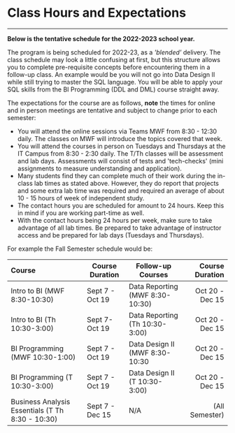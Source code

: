 # Class Hours and Expectations
---

**Below is the tentative schedule for the 2022-2023 school year.**

The program is being scheduled for 2022-23, as a *'blended'* delivery. The class schedule may look a little confusing at first, but this structure allows you to complete pre-requisite concepts before encountering them in a follow-up class. An example would be you will not go into Data Design II while still trying to master the SQL language. You will be able to apply your SQL skills from the BI Programming (DDL and DML) course straight away.  

The expectations for the course are as follows, **note** the times for online and in person meetings are tentative and subject to change prior to each semester:  
*  You will attend the online sessions via Teams MWF from 8:30 - 12:30 daily. The classes on MWF will introduce the topics covered that week. 
*  You will attend the courses in person on Tuesdays and Thursdays at the IT Campus from 8:30 - 2:30 daily. The T/Th classes will be assessment and lab days. Assessments will consist of tests and 'tech-checks' (mini assignments to measure understanding and application).
*  Many students find they can complete much of their work during the in-class lab times as stated above. However, they do report that projects and some extra lab time was required and required an average of about 10 - 15 hours of week of independent study. 
*  The contact hours you are scheduled for amount to 24 hours. Keep this in mind if you are working part-time as well. 
*  With the contact hours being 24 hours per week, make sure to take advantage of all lab times. Be prepared to take advantage of instructor access and be prepared for lab days (Tuesdays and Thursdays). 

<!--
| Mon, Wed, Friday  (online)                 | Tuesday, Thursday (in person - labs)                 |     
| :---                                       |  ---:                                                |
| 8:30 - 10:30  Class A                      | 8:30 - 10:30 Class C                                 |
| 10:30 - 1:00   Class B                     | 10:30 - 3:00 Class B Lab on Tuesdays                 |
|                                            | 10:30 - 3:00 Class A Lab on Thursdays                |
-->

For example the Fall Semester schedule would be:  

| Course                                | Course Duration                  | Follow-up Courses               | Course Duration  | 
| :---                                  | ---                              | ---                             | ---:             | 
| Intro to BI (MWF 8:30-10:30)          | Sept 7 - Oct 19                  | Data Reporting (MWF 8:30-10:30) | Oct 20 - Dec 15  |
| Intro to BI (Th 10:30-3:00)           | Sept 7- Oct 19                  | Data Reporting (Th 10:30-3:00)  | Oct 20 - Dec 15  |
| BI Programming (MWF 10:30-1:00)| Sept 7 - Oct 19                  | Data Design II (MWF 8:30-10:30  | Oct 20 - Dec 15  | 
| BI Programming (T 10:30-3:00)  | Sept 7 - Oct 19                  | Data Design II (T  10:30-3:00)  | Oct 20 - Dec 15  | 
| Business Analysis Essentials (T Th  8:30 - 10:30)   | Sept 7 - Dec 15                  | N/A                             | (All Semester)   | 





